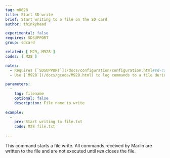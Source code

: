 ```yaml
---
tag: m0028
title: Start SD write
brief: Start writing to a file on the SD card
author: thinkyhead

experimental: false
requires: SDSUPPORT
group: sdcard

related: [ M29, M928 ]
codes: [ M28 ]

notes:
  - Requires [`SDSUPPORT`](/docs/configuration/configuration.html#sd-card)
  - Use [`M928`](/docs/gcode/M928.html) to log commands to a file during printing.

parameters:
  -
    tag: filename
    optional: false
    description: File name to write
    
example:
  -
    pre: Start writing to file.txt
    code: M28 file.txt
    
---
```


This command starts a file write. All commands received by Marlin are written to the file and are not executed until `M29` closes the file.

